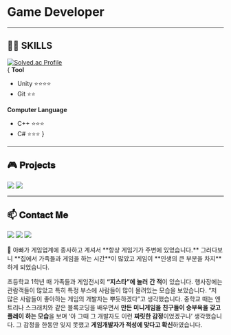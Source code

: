 # Game Developer

***

## 👩‍💻 SKILLS

 [![Solved.ac Profile](http://mazassumnida.wtf/api/v2/generate_badge?boj=nsj050320)](https://solved.ac/nsj050320/)<br>
{
**Tool**
- Unity ⭐⭐⭐⭐
- Git   ⭐⭐

**Computer Language**
- C++ ⭐⭐⭐
- C#  ⭐⭐⭐
}

***

## 🎮 𝐏𝐫𝐨𝐣𝐞𝐜𝐭𝐬
  <a href="https://www.notion.so/namsojeong/dccda0d2e5da44c08db478301365e3d6"><img src="https://img.shields.io/badge/PROJECT-000000?style=flat-square&logo=GitHub Sponsors&logoColor=white&link=[http://ggm.gondr.net/user/profile/44](https://www.notion.so/namsojeong/dccda0d2e5da44c08db478301365e3d6)"/></a>
  <a href="http://ggm.gondr.net/user/profile/44"><img src="https://img.shields.io/badge/PORTFOLIO-000000?style=flat-square&logo=GitHub Sponsors&logoColor=white&link=http://ggm.gondr.net/user/profile/44"/></a>
  
***

## 📫 𝐂𝐨𝐧𝐭𝐚𝐜𝐭 𝐌𝐞
<a href="https://www.youtube.com/channel/UC6gZYksUCK94g2Rd7tt2sAg"><img src="https://img.shields.io/badge/Youtube-FF0000?style=flat-square&logo=Youtube&logoColor=white&link=https://www.youtube.com/channel/UC6gZYksUCK94g2Rd7tt2sAg"/></a> 
<a href="mailto:nsj050320@gmail.com"><img src="https://img.shields.io/badge/Gmail-d14836?style=flat-square&logo=Gmail&logoColor=white&link=nsj050320@gmail.com"/></a>
<img src="https://img.shields.io/badge/소정4145-5865F2?style=flat-square&logo=Discord&logoColor=white">


<aside>
🌱 아빠가 게임업계에 종사하고 계셔서 **항상 게임기가 주변에 있었습니다.** 그러다보니 **집에서 가족들과 게임을 하는 시간**이 많았고 게임이 **인생의 큰 부분을 차지**하게 되었습니다. 

초등학교 1학년 때 가족들과 게임전시회 **“지스타”에 놀러** **간 적**이 있습니다. 행사장에는 관람객들이 많았고 특히 특정 부스에 사람들이 많이 몰려있는 모습을 보았습니다. “저 많은 사람들이 좋아하는 게임의 개발자는 뿌듯하겠다”고 생각했습니다. 중학교 때는 엔트리나 스크래치와 같은 블록코딩을 배우면서 **만든 미니게임을 친구들이 승부욕을 갖고 플레이 하는 모습**을 보며 ‘아 그때 그 개발자도 이런 **짜릿한 감정**이었겠구나’ 생각했습니다. 그 감정을 한동안 잊지 못했고 **게임개발자가 적성에 맞다고 확신**하였습니다.
